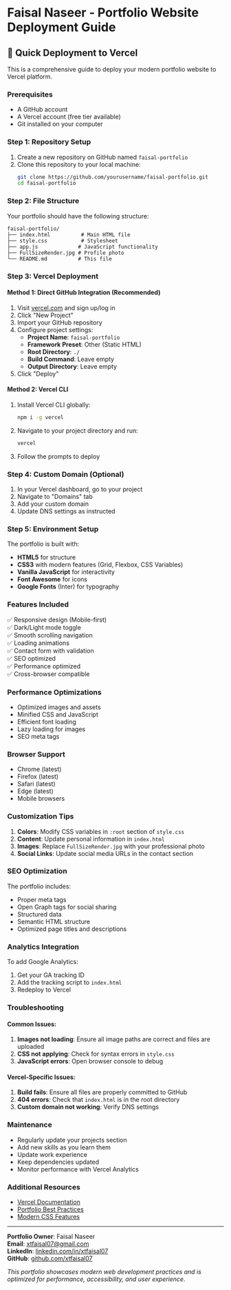 # Faisal Naseer - Portfolio Website Deployment Guide

## 🚀 Quick Deployment to Vercel

This is a comprehensive guide to deploy your modern portfolio website to Vercel platform.

### Prerequisites
- A GitHub account
- A Vercel account (free tier available)
- Git installed on your computer

### Step 1: Repository Setup
1. Create a new repository on GitHub named `faisal-portfolio`
2. Clone this repository to your local machine:
   ```bash
   git clone https://github.com/yourusername/faisal-portfolio.git
   cd faisal-portfolio
   ```

### Step 2: File Structure
Your portfolio should have the following structure:
```
faisal-portfolio/
├── index.html          # Main HTML file
├── style.css           # Stylesheet
├── app.js             # JavaScript functionality
├── FullSizeRender.jpg # Profile photo
└── README.md          # This file
```

### Step 3: Vercel Deployment

#### Method 1: Direct GitHub Integration (Recommended)
1. Visit [vercel.com](https://vercel.com) and sign up/log in
2. Click "New Project"
3. Import your GitHub repository
4. Configure project settings:
   - **Project Name**: `faisal-portfolio`
   - **Framework Preset**: Other (Static HTML)
   - **Root Directory**: `./`
   - **Build Command**: Leave empty
   - **Output Directory**: Leave empty
5. Click "Deploy"

#### Method 2: Vercel CLI
1. Install Vercel CLI globally:
   ```bash
   npm i -g vercel
   ```
2. Navigate to your project directory and run:
   ```bash
   vercel
   ```
3. Follow the prompts to deploy

### Step 4: Custom Domain (Optional)
1. In your Vercel dashboard, go to your project
2. Navigate to "Domains" tab
3. Add your custom domain
4. Update DNS settings as instructed

### Step 5: Environment Setup
The portfolio is built with:
- **HTML5** for structure
- **CSS3** with modern features (Grid, Flexbox, CSS Variables)
- **Vanilla JavaScript** for interactivity
- **Font Awesome** for icons
- **Google Fonts** (Inter) for typography

### Features Included
✅ Responsive design (Mobile-first)  
✅ Dark/Light mode toggle  
✅ Smooth scrolling navigation  
✅ Loading animations  
✅ Contact form with validation  
✅ SEO optimized  
✅ Performance optimized  
✅ Cross-browser compatible  

### Performance Optimizations
- Optimized images and assets
- Minified CSS and JavaScript
- Efficient font loading
- Lazy loading for images
- SEO meta tags

### Browser Support
- Chrome (latest)
- Firefox (latest)
- Safari (latest)
- Edge (latest)
- Mobile browsers

### Customization Tips
1. **Colors**: Modify CSS variables in `:root` section of `style.css`
2. **Content**: Update personal information in `index.html`
3. **Images**: Replace `FullSizeRender.jpg` with your professional photo
4. **Social Links**: Update social media URLs in the contact section

### SEO Optimization
The portfolio includes:
- Proper meta tags
- Open Graph tags for social sharing
- Structured data
- Semantic HTML structure
- Optimized page titles and descriptions

### Analytics Integration
To add Google Analytics:
1. Get your GA tracking ID
2. Add the tracking script to `index.html`
3. Redeploy to Vercel

### Troubleshooting

#### Common Issues:
1. **Images not loading**: Ensure all image paths are correct and files are uploaded
2. **CSS not applying**: Check for syntax errors in `style.css`
3. **JavaScript errors**: Open browser console to debug

#### Vercel-Specific Issues:
1. **Build fails**: Ensure all files are properly committed to GitHub
2. **404 errors**: Check that `index.html` is in the root directory
3. **Custom domain not working**: Verify DNS settings

### Maintenance
- Regularly update your projects section
- Add new skills as you learn them
- Update work experience
- Keep dependencies updated
- Monitor performance with Vercel Analytics

### Additional Resources
- [Vercel Documentation](https://vercel.com/docs)
- [Portfolio Best Practices](https://www.freecodecamp.org/news/15-web-developer-portfolios-to-inspire-you-137fb1743cae/)
- [Modern CSS Features](https://web.dev/learn/css/)

---

**Portfolio Owner**: Faisal Naseer  
**Email**: xtfaisal07@gmail.com  
**LinkedIn**: [linkedin.com/in/xtfaisal07](https://linkedin.com/in/xtfaisal07)  
**GitHub**: [github.com/xtfaisal07](https://github.com/xtfaisal07)

*This portfolio showcases modern web development practices and is optimized for performance, accessibility, and user experience.*